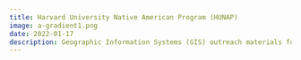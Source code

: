 ```yaml
---
title: Harvard University Native American Program (HUNAP)
image: a-gradient1.png
date: 2022-01-17
description: Geographic Information Systems (GIS) outreach materials for Harvard University Native American Program (HUNAP).
---
```

